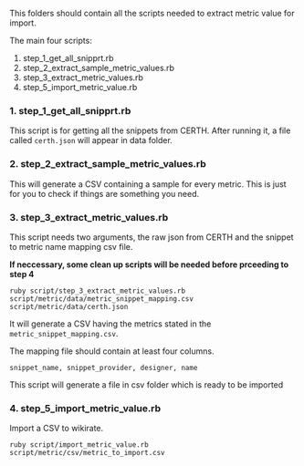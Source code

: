 This folders should contain all the scripts needed to extract metric value for import.

The main four scripts:

1. step_1_get_all_snipprt.rb
2. step_2_extract_sample_metric_values.rb
3. step_3_extract_metric_values.rb
4. step_5_import_metric_value.rb

### 1. step_1_get_all_snipprt.rb
This script is for getting all the snippets from CERTH. After running it, a file called `certh.json` will appear in data folder.

### 2. step_2_extract_sample_metric_values.rb
This will generate a CSV containing a sample for every metric. This is just for you to check if things are something you need.

### 3. step_3_extract_metric_values.rb
This script needs two arguments, the raw json from CERTH and the snippet to metric name mapping csv file.

**If neccessary, some clean up scripts will be needed before prceeding to step 4**

```shell 
ruby script/step_3_extract_metric_values.rb script/metric/data/metric_snippet_mapping.csv script/metric/data/certh.json
```
It will generate a CSV having the metrics stated in the `metric_snippet_mapping.csv`.

The mapping file should contain at least four columns.
```
snippet_name, snippet_provider, designer, name
```
This script will generate a file in csv folder which is ready to be imported

### 4. step_5_import_metric_value.rb
Import a CSV to wikirate.

```shell
ruby script/import_metric_value.rb script/metric/csv/metric_to_import.csv
```